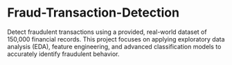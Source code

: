 # Fraud-Transaction-Detection
Detect fraudulent transactions using a provided, real-world dataset of 150,000 financial records. This project focuses on applying exploratory data analysis (EDA), feature engineering, and advanced classification models to accurately identify fraudulent behavior.
